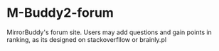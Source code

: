 # M-Buddy2-forum
 MirrorBuddy's forum site. Users may add questions and gain points in ranking, as its designed on stackoverfllow or brainly.pl
